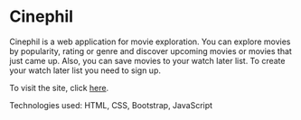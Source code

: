 # Cinephil

Cinephil is a web application for movie exploration. You can explore movies by popularity, rating or genre and discover upcoming movies or movies that just came up. Also, you can save movies to your watch later list. To create your watch later list you need to sign up.

To visit the site, click [here](https://cinephil-sarani.herokuapp.com/).

Technologies used: HTML, CSS, Bootstrap, JavaScript
